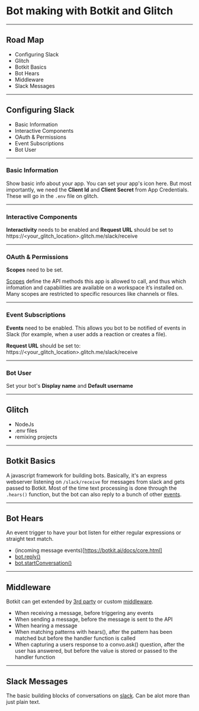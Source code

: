 # Bot making with Botkit and Glitch

---

## Road Map
- Configuring Slack
- Glitch
- Botkit Basics
- Bot Hears
- Middleware
- Slack Messages

---

## Configuring Slack
- Basic Information
- Interactive Components
- OAuth & Permissions
- Event Subscriptions
- Bot User

--- 

### Basic Information

Show basic info about your app. You can set your app's icon here. But most importantly, we need the **Client Id** and **Client Secret** from App Credentials. These will go in the `.env` file on glitch.

---

### Interactive Components

**Interactivity** needs to be enabled and **Request URL** should be set to https://<your_glitch_location>.glitch.me/slack/receive

---

### OAuth & Permissions

**Scopes** need to be set. 

[Scopes](https://api.slack.com/docs/oauth-scopes) define the API methods this app is allowed to call, and thus which infomation and capabilities are available on a workspace it’s installed on. Many scopes are restricted to specific resources like channels or files.

---

### Event Subscriptions

**Events** need to be enabled. This allows you bot to be notified of events in Slack (for example, when a user adds a reaction or creates a file). 

**Request URL** should be set to: https://<your_glitch_location>.glitch.me/slack/receive

---

### Bot User

Set your bot's **Display name** and **Default username**

---

## Glitch

- NodeJs
- .env files
- remixing projects

---

## Botkit Basics

A javascript framework for building bots. Basically, it's an express webserver listening on `/slack/receive` for messages from slack and gets passed to Botkit. Most of the time text processing is done through the `.hears()` function, but the bot can also reply to a bunch of other [events](https://botkit.ai/docs/core.html).

---

## Bot Hears

An event trigger to have your bot listen for either regular expressions or straight text match.

- (incoming message events)[https://botkit.ai/docs/core.html]
- [bot.reply()](https://botkit.ai/docs/core.html#botreply)
- [bot.startConversation()](https://botkit.ai/docs/core.html#botstartconversation)

---

## Middleware

Botkit can get extended by [3rd party](https://botkit.ai/docs/readme-middlewares.html) or custom [middleware](https://botkit.ai/docs/middleware.html). 

- When receiving a message, before triggering any events
- When sending a message, before the message is sent to the API
- When hearing a message
- When matching patterns with hears(), after the pattern has been matched but before the handler function is called
- When capturing a users response to a convo.ask() question, after the user has answered, but before the value is stored or passed to the handler function

---

## Slack Messages

The basic building blocks of conversations on [slack](https://api.slack.com/docs/messages). Can be alot more than just plain text.

